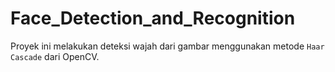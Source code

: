 # Face_Detection_and_Recognition
Proyek ini melakukan deteksi wajah dari gambar menggunakan metode `Haar Cascade` dari OpenCV.
